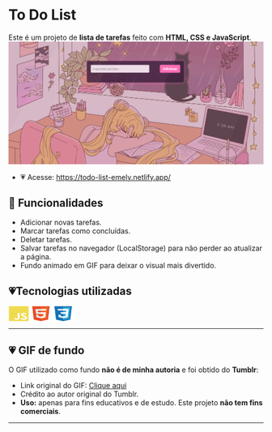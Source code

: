 #  To Do List


Este é um projeto de **lista de tarefas** feito com **HTML, CSS e JavaScript**.
![Preview do projeto](img.png)

- 💗 Acesse: https://todo-list-emely.netlify.app/

## 🌟 Funcionalidades

- Adicionar novas tarefas.
- Marcar tarefas como concluídas.
- Deletar tarefas.
- Salvar tarefas no navegador (LocalStorage) para não perder ao atualizar a página.
- Fundo animado em GIF para deixar o visual mais divertido.

## 💗Tecnologias utilizadas
<div style="display: inline-block;">
  <img align="center" alt="JavaScript" height="30" width="40" src="https://raw.githubusercontent.com/devicons/devicon/master/icons/javascript/javascript-plain.svg" />
  <img align="center" alt="HTML5" height="30" width="40" src="https://raw.githubusercontent.com/devicons/devicon/master/icons/html5/html5-original.svg" />
  <img align="center" alt="CSS3" height="30" width="40" src="https://raw.githubusercontent.com/devicons/devicon/master/icons/css3/css3-original.svg" />
</div>

---

## 💗 GIF de fundo

O GIF utilizado como fundo **não é de minha autoria** e foi obtido do **Tumblr**:  

- Link original do GIF: [Clique aqui](https://64.media.tumblr.com/38b1724765eadf9335bebcbb749584c8/f88674de97e340e8-a9/s2549x1823/8bd592a3b4e72f99a15d9eff9a395b8120e6984a.gif)  
- Crédito ao autor original do Tumblr.  
- **Uso:** apenas para fins educativos e de estudo. Este projeto **não tem fins comerciais**.
---
